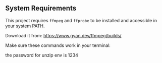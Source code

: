 ## System Requirements

This project requires `ffmpeg` and `ffprobe` to be installed and accessible in your system PATH.

Download it from: https://www.gyan.dev/ffmpeg/builds/

Make sure these commands work in your terminal:


the password for unzip env is 1234
